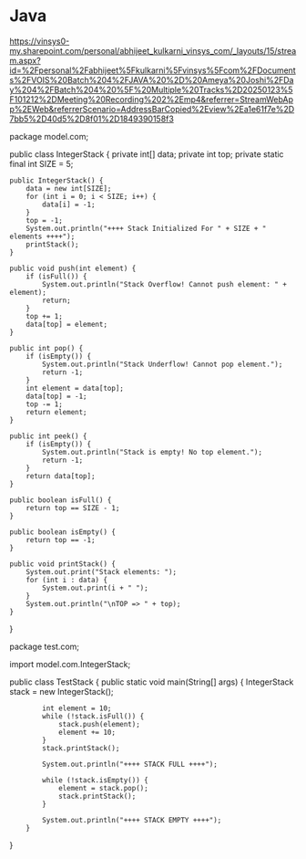 # Java
https://vinsys0-my.sharepoint.com/personal/abhijeet_kulkarni_vinsys_com/_layouts/15/stream.aspx?id=%2Fpersonal%2Fabhijeet%5Fkulkarni%5Fvinsys%5Fcom%2FDocuments%2FVOIS%20Batch%204%2FJAVA%20%2D%20Ameya%20Joshi%2FDay%204%2FBatch%204%20%5F%20Multiple%20Tracks%2D20250123%5F101212%2DMeeting%20Recording%202%2Emp4&referrer=StreamWebApp%2EWeb&referrerScenario=AddressBarCopied%2Eview%2Ea1e61f7e%2D7bb5%2D40d5%2D8f01%2D1849390158f3





package model.com;

public class IntegerStack {
	private int[] data;
    private int top;
    private static final int SIZE = 5;

    public IntegerStack() {
        data = new int[SIZE];
        for (int i = 0; i < SIZE; i++) {
            data[i] = -1;
        }
        top = -1;
        System.out.println("++++ Stack Initialized For " + SIZE + " elements ++++");
        printStack();
    }

    public void push(int element) {
        if (isFull()) {
            System.out.println("Stack Overflow! Cannot push element: " + element);
            return;
        }
        top += 1;
        data[top] = element;
    }

    public int pop() {
        if (isEmpty()) {
            System.out.println("Stack Underflow! Cannot pop element.");
            return -1;
        }
        int element = data[top];
        data[top] = -1;
        top -= 1;
        return element;
    }

    public int peek() {
        if (isEmpty()) {
            System.out.println("Stack is empty! No top element.");
            return -1;
        }
        return data[top];
    }

    public boolean isFull() {
        return top == SIZE - 1;
    }

    public boolean isEmpty() {
        return top == -1;
    }

    public void printStack() {
        System.out.print("Stack elements: ");
        for (int i : data) {
            System.out.print(i + " ");
        }
        System.out.println("\nTOP => " + top);
    }

}




package test.com;

import model.com.IntegerStack;

public class TestStack {
	 public static void main(String[] args) {
	        IntegerStack stack = new IntegerStack();

	        int element = 10;
	        while (!stack.isFull()) {
	            stack.push(element);
	            element += 10;
	        }
	        stack.printStack();

	        System.out.println("++++ STACK FULL ++++");

	        while (!stack.isEmpty()) {
	            element = stack.pop();
	            stack.printStack();
	        }

	        System.out.println("++++ STACK EMPTY ++++");
	    }
}








